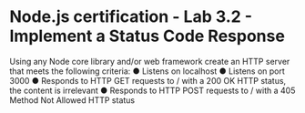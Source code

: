 # Node.js certification - Lab 3.2 - Implement a Status Code Response

Using any Node core library and/or web framework create an HTTP server that meets the
following criteria:
● Listens on localhost
● Listens on port 3000
● Responds to HTTP GET requests to / with a 200 OK HTTP status, the content is
irrelevant
● Responds to HTTP POST requests to / with a 405 Method Not Allowed HTTP status


